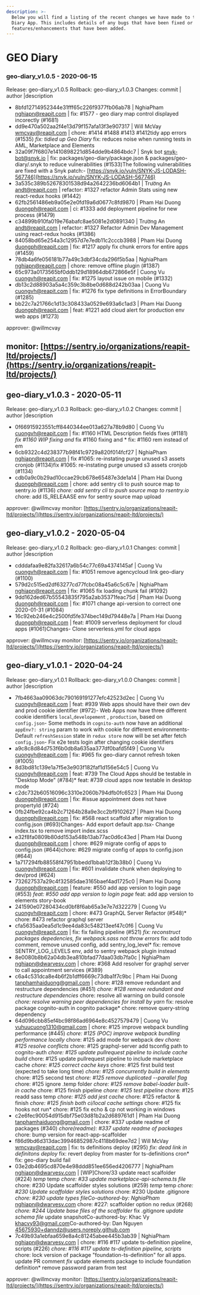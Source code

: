 ```yaml
---
description: >-
  Below you will find a listing of the recent changes we have made to the GEO
  Diary App. This includes details of any bugs that have been fixed or
  features/enhancements that have been added.
---
```


# GEO Diary

### geo-diary\_v1.0.5 - 2020-06-15

Release: geo-diary\_v1.0.5 Rollback: geo-diary\_v1.0.3 Changes: commit \| author \|description

* 8bfd12714952344e31fff65c226f9377fb06ab78 \| NghiaPham [nghiapn@reapit.com](mailto:nghiapn@reapit.com) \| fix: \#1577 - geo diary map control displayed incorectly \(\#1681\)
* dd9e470a502aa2f4e13d79f157afa13f3e907317 \| Will McVay [wmcvay@reapit.com](mailto:wmcvay@reapit.com) \| chore: \#1414 \#1488 \#1413 \#1412tidy app errors \(\#1535\) _fix: tidied up Geo Diary_ fix: reduces noise when running tests in AML, Marketplace and Elements
* 32a09f7f6807e1410898221d854dde9b4864bdc7 \| Snyk bot [snyk-bot@snyk.io](mailto:snyk-bot@snyk.io) \| fix: packages/geo-diary/package.json & packages/geo-diary/.snyk to reduce vulnerabilities \(\#1533\)The following vulnerabilities are fixed with a Snyk patch:- [https://snyk.io/vuln/SNYK-JS-LODASH-567746](https://snyk.io/vuln/SNYK-JS-LODASH-567746)
* 3a535c389b52678301538d94a2642236bd6064b1 \| Trường An [andt@reapit.com](mailto:andt@reapit.com) \| refactor: \#1327 refactor Admin Stats using new react-redux hooks \(\#1442\)
* 62fb2561486eb9a05e2e0fd19a6d0677c8fd9870 \| Pham Hai Duong [duongph@reapit.com](mailto:duongph@reapit.com) \| ci: \#1333 add deployment pipeline for new process \(\#1479\)
* c34899b910fa019e76abafc8ae5081e2d0891340 \| Trường An [andt@reapit.com](mailto:andt@reapit.com) \| refactor: \#1327 Refactor Admin Dev Management using react-redux hooks \(\#1386\)
* 84058bd65e254a3c12957d7e7edb11c2cccb3988 \| Pham Hai Duong [duongph@reapit.com](mailto:duongph@reapit.com) \| fix: \#1217 apply fix chunk errors for entire apps \(\#1459\)
* 78db4a6fe056181b77a49c3dbf34cda296f5b5aa \| NghiaPham [nghiapn@reapit.com](mailto:nghiapn@reapit.com) \| chore: remove offline plugin \(\#1387\)
* 65c973a0173565bf0ddb129d18964db672866e5f \| Cuong Vu [cuongvh@reapit.com](mailto:cuongvh@reapit.com) \| fix: \#1275 layout issue on mobile \(\#1332\)
* db13c2d88903a5a4c359c3b8be0d688d242b03aa \| Cuong Vu [cuongvh@reapit.com](mailto:cuongvh@reapit.com) \| fix: \#1276 fix type definitions in ErrorBoundary \(\#1285\)
* bb22c7a21766c1d13c308433a0529e693a6c1ad3 \| Pham Hai Duong [duongph@reapit.com](mailto:duongph@reapit.com) \| feat: \#1221 add cloud alert for production env web apps \(\#1273\)

approver: @willmcvay

## monitor: [https://sentry.io/organizations/reapit-ltd/projects/](https://sentry.io/organizations/reapit-ltd/projects/)

## geo-diary\_v1.0.3 - 2020-05-11

Release: geo-diary\_v1.0.3 Rollback: geo-diary\_v1.0.2 Changes: commit \| author \|description

* 0f66915923551cff8440344ee013a627a78b9d80 \| Cuong Vu [cuongvh@reapit.com](mailto:cuongvh@reapit.com) \| fix: \#1160 HTML Description fields fixes \(\#1181\) _fix \#1160 WIP fixing  and_  fix \#1160 fixing  and \* fix: \#1160 rem instead of em
* 6cb9322c4d238377b98f41c9729a820f014fcf27 \| NghiaPham [nghiapn@reapit.com](mailto:nghiapn@reapit.com) \| fix \#1065: re-instating purge unused s3 assets cronjob \(\#1134\)fix \#1065: re-instating purge unused s3 assets cronjob \(\#1134\)
* cdb0a9c0b29ad10ccae29cb678e65487e3de1a14 \| Pham Hai Duong [duongph@reapit.com](mailto:duongph@reapit.com) \| chore: add sentry cli to push source map to sentry.io \(\#1136\) _chore: add sentry cli to push source map to rsentry.io_ chore: add IS\_RELEAASE env for sentry source map upload

approver: @willmcvay monitor: [https://sentry.io/organizations/reapit-ltd/projects/](https://sentry.io/organizations/reapit-ltd/projects/)

## geo-diary\_v1.0.2 - 2020-05-04

Release: geo-diary\_v1.0.2 Rollback: geo-diary\_v1.0.1 Changes: commit \| author \|description

* cdddafaa9e82fa32617a6b54c77c69a4374145af \| Cuong Vu [cuongvh@reapit.com](mailto:cuongvh@reapit.com) \| fix: \#1051 remove agencycloud link geo-diary \(\#1100\)
* 579d2c515ed2df63277cd77fcbc08a45a6c5c67e \| NghiaPham [nghiapn@reapit.com](mailto:nghiapn@reapit.com) \| fix: \#1065 fix loading chunk fail \(\#1092\)
* 9dd162ded67b55543835f795a2ab35371feac75d \| Pham Hai Duong [duongph@reapit.com](mailto:duongph@reapit.com) \| fix: \#1071 change api-version to correct one 2020-01-31 \(\#1084\)
* 16c92eb246e4c2500fd5fe374bec149d79448e7a \| Pham Hai Duong [duongph@reapit.com](mailto:duongph@reapit.com) \| feat: \#1009 serverless deployment for cloud apps \(\#1061\)Changes- Clone serverless.yml for cloud apps

approver: @willmcvay monitor: [https://sentry.io/organizations/reapit-ltd/projects/](https://sentry.io/organizations/reapit-ltd/projects/)

## geo-diary\_v1.0.1 - 2020-04-24

Release: geo-diary\_v1.0.1 Rollback: geo-diary\_v1.0.0 Changes: commit \| author \|description

* 7fb4663aa09063dc790169191277efc42523d2ec \| Cuong Vu [cuongvh@reapit.com](mailto:cuongvh@reapit.com) \| feat: \#939 Web apps should have their own dev and prod cookie identifier \(\#972\)- Web Apps now have three different cookie identifiers `local`,`developement` , `production`, based on `config.json`- Some methods in `cognito-auth` now have an additional `appEnv?: string` param to work with cookie for different environments- Default `refreshSession` state in `redux store` now will be set after fetch `config.json`- Fix e2e tests login after changing cookie identifiers
* a9c8c8d84d753f6b0db8a635aa377df0bafd5f49 \| Cuong Vu [cuongvh@reapit.com](mailto:cuongvh@reapit.com) \| fix: \#965 fix geo-diary cannot refresh token \(\#1005\)
* 8d3bd81c139e1a7f5e3e903f182faf1d156e54c5 \| Cuong Vu [cuongvh@reapit.com](mailto:cuongvh@reapit.com) \| feat: \#739 The Cloud Apps should be testable in "Desktop Mode" \(\#784\)\* feat: \#739 cloud apps now testable in desktop mode
* c2dc732b60516096c3310e2060b794dfb0fc6523 \| Pham Hai Duong [duongph@reapit.com](mailto:duongph@reapit.com) \| fix: \#issue appointment does not have propertyId \(\#724\)
* 0fb24fbe92ca4b2c71264b28a9e3cc2bf9102627 \| Pham Hai Duong [duongph@reapit.com](mailto:duongph@reapit.com) \| fix: \#568 react scaffold after migration to config.json \(\#693\)Changes- Add export default app.tsx- Change index.tsx to remove import index.scss
* e32f8fa0809b80dd153a548b13ab77ac0d6c43ed \| Pham Hai Duong [duongph@reapit.com](mailto:duongph@reapit.com) \| chore: \#629 migrate config of apps to config.json \(\#644\)chore: \#629 migrate config of apps to config.json \(\#644\)
* 1a717294fb88558f47951bbedd1bbab12f3b38b0 \| Cuong Vu [cuongvh@reapit.com](mailto:cuongvh@reapit.com) \| fix: \#601 invalidate chunk when deploying to dev/prod \(\#624\)
* 732627537a29c4f32585dae3165baef4ad1725c0 \| Pham Hai Duong [duongph@reapit.com](mailto:duongph@reapit.com) \| feature: \#550 add app version to login page \(\#553\) _feat: \#550 add app version to login page_ feat: add app version to elements story-book
* 241590e07280434cd0bf8f6ab65a3e7e7d322279 \| Cuong Vu [cuongvh@reapit.com](mailto:cuongvh@reapit.com) \| chore: \#473 GraphQL Server Refactor \(\#548\)\* chore: \#473 refactor graphql server
* cfa5635aa0ea5d1c9ee4da83c548213eef47c0f6 \| Cuong Vu [cuongvh@reapit.com](mailto:cuongvh@reapit.com) \| fix: fix failing pipeline \(\#521\) _fix: reconstruct packages depedencies, fix webpack.sass not throw errors_ fix: add todo comment, remove unused config, add sentry\_log\_level\* fix: remove SENTRY\_LOG\_LEVELS env, add to sentry webpack plugin instead
* 8e0080b8b62a04db3ea810bfad77daa03db7fa0c \| NghiaPham [nghiapn@dwarvesv.com](mailto:nghiapn@dwarvesv.com) \| chore: \#368 Add resolver for graphql server to call appointment services \(\#389\)
* c6a4c531dca8e4b6f2b1dff6669c73dba1f7c9bc \| Pham Hai Duong [tanphamhaiduong@gmail.com](mailto:tanphamhaiduong@gmail.com) \| chore: \#128 remove redundant and restructure dependencies \(\#451\) _chore: \#128 remove redundant and restructure dependencies_ chore: resolve all warning on build console _chore: resolve warning peer dependencies for install by yarn_ fix: resolve package cognito-auth in cognito package\* chore: remove query-string dependency
* 64d096cbb85ef4bc98f86ad6964e8c4527579479 \| Cuong Vu [vuhuucuong1310@gmail.com](mailto:vuhuucuong1310@gmail.com) \| chore: \#125 improve webpack bundling performance \(\#445\) _chore: \#125 \(POC\) improve webpack bundling performance locally_ chore: \#125 add mode for webpack dev _chore: \#125 resolve conflicts_ chore: \#125 graphql-server add tsconfig path to cognito-auth _chore: \#125 update pullrequest pipeline to include cache build_ chore: \#125 update pullrequest pipeline to include marketplace cache _chore: \#125 correct cache keys_ chore: \#125 first build test \(expected to take long time\) _chore: \#125 concurrently build in elements_ chore: \#125 second test _chore: \#125 remove duplicated --parallel flag_ chore: \#125 ignore .temp folder _chore: \#125 remove babel-loader built-in cache_ chore: \#125 finish pipeline _chore: \#125 test pipeline_ chore: \#125 readd sass temp _chore: \#125 add jest cache_ chore: \#125 refactor & finish _chore: \#125 finish both ci/local cache settings_ chore: \#125 fix hooks not run\* chore: \#125 fix echo & cp not working in windows
* c2e6fec90054d915dbf75e03d81b2a2d689761d1 \| Pham Hai Duong [tanphamhaiduong@gmail.com](mailto:tanphamhaiduong@gmail.com) \| chore: \#337 update readme of packages \(\#340\) _chore\(readme\): \#337 update readme of packages_ chore: bump version for react-app-scaffolder
* f86d9bd6d313dac39946852987c4118b69dee7d2 \| Will McVay [wmcvay@reapit.com](mailto:wmcvay@reapit.com) \| fix: ts definitions deploy \(\#295\) _fix: dead link in definitons deploy_ fix: revert deploy from master for ts-definitions cron\* fix: geo-diary build fail
* 03e2db4695cd870e4e98ddd851ee656ed4206777 \| NghiaPham [nghiapn@dwarvesv.com](mailto:nghiapn@dwarvesv.com) \| \[WIP\]Chore/33 update react scalfolder \(\#224\) _temp_ temp _chore: \#33 update marketplace-api-schema.ts file_ chore: \#230 Update scaffolder styles solutions \(\#259\) _temp_ temp _chore: \#230 Update scaffolder styles solutions_ chore: \#230 Update .gitignore _chore: \#230 update types fileCo-authored-by: NghiaPham_ [nghiapn@dwarvesv.com](mailto:nghiapn@dwarvesv.com) chore: \#227: scaffolder option no redux \(\#268\) _chore: \#244 Update base files of the scaffolder_ fix .gitignore _update schema file_ update snapshotCo-authored-by: Khac Vy [khacvy93@gmail.com](mailto:khacvy93@gmail.com)Co-authored-by: Dan Nguyen [45675930+danndz@users.noreply.github.com](mailto:45675930+danndz@users.noreply.github.com)
* 7c49b93a1ebfaa659e8a4c81245abee445b3ab39 \| NghiaPham [nghiapn@dwarvesv.com](mailto:nghiapn@dwarvesv.com) \| chore: \#116 \#117 update ts-definition pipeline, scripts \(\#226\) _chore: \#116 \#117 update ts-definition pipeline, scripts_ chore: lock version of package "foundation-ts-definition" for all apps. update PR comment _fix_ update elements package to include foundation definition\* remove password param from test

approver: @willmcvay monitor: [https://sentry.io/organizations/reapit-ltd/projects/](https://sentry.io/organizations/reapit-ltd/projects/)

